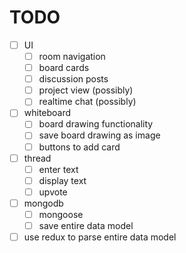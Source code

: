 # TODO

- [ ] UI
  - [ ] room navigation
  - [ ] board cards
  - [ ] discussion posts
  - [ ] project view (possibly)
  - [ ] realtime chat (possibly)
- [ ] whiteboard
  - [ ] board drawing functionality
  - [ ] save board drawing as image
  - [ ] buttons to add card
- [ ] thread
  - [ ] enter text
  - [ ] display text
  - [ ] upvote
- [ ] mongodb
  - [ ] mongoose
  - [ ] save entire data model
- [ ] use redux to parse entire data model
